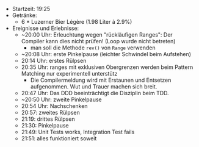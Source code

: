 - Startzeit: 19:25
- Getränke:
    - 6 * Luzerner Bier Légère (1.98 Liter à 2.9%)
- Ereignisse und Erlebnisse:
    - ~20:00 Uhr: Erleuchtung wegen "rückläufigen Ranges": Der Compiler kann dies nicht prüfen! (Loop wurde nicht betreten)
        - man soll die Methode `rev()` von `Range` verwenden
    - ~20:08 Uhr: erste Pinkelpause (leichter Schwindel beim Aufstehen)
    - 20:14 Uhr: erstes Rülpsen
    - 20:35 Uhr: ranges mit exklusiven Obergrenzen werden beim Pattern Matching nur experimentell unterstütz
        - Die Compilermeldung wird mit Erstaunen und Entsetzen aufgenommen. Wut und Trauer machen sich breit.
    - 20:47 Uhr: Das DDD beeinträchtigt die Disziplin beim TDD.
    - ~20:50 Uhr: zweite Pinkelpause
    - 20:54 Uhr: Nachschenken
    - 20:57: zweites Rülpsen
    - 21:19: drittes Rülpsen
    - 21:30: Pinkelpause
    - 21:49: Unit Tests works, Integration Test fails
    - 21:51: alles funktioniert soweit
